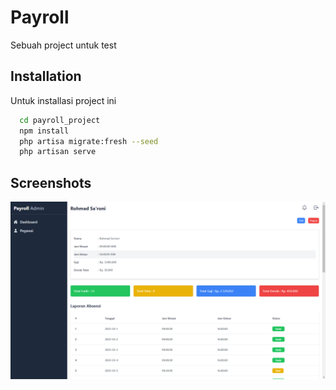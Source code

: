 # Payroll

Sebuah project untuk test

## Installation

Untuk installasi project ini

```bash
  cd payroll_project
  npm install
  php artisa migrate:fresh --seed
  php artisan serve
```

## Screenshots

![App Screenshot](https://raw.githubusercontent.com/SukunDev/payroll_projects/master/public/image/secrenshoot.png)
